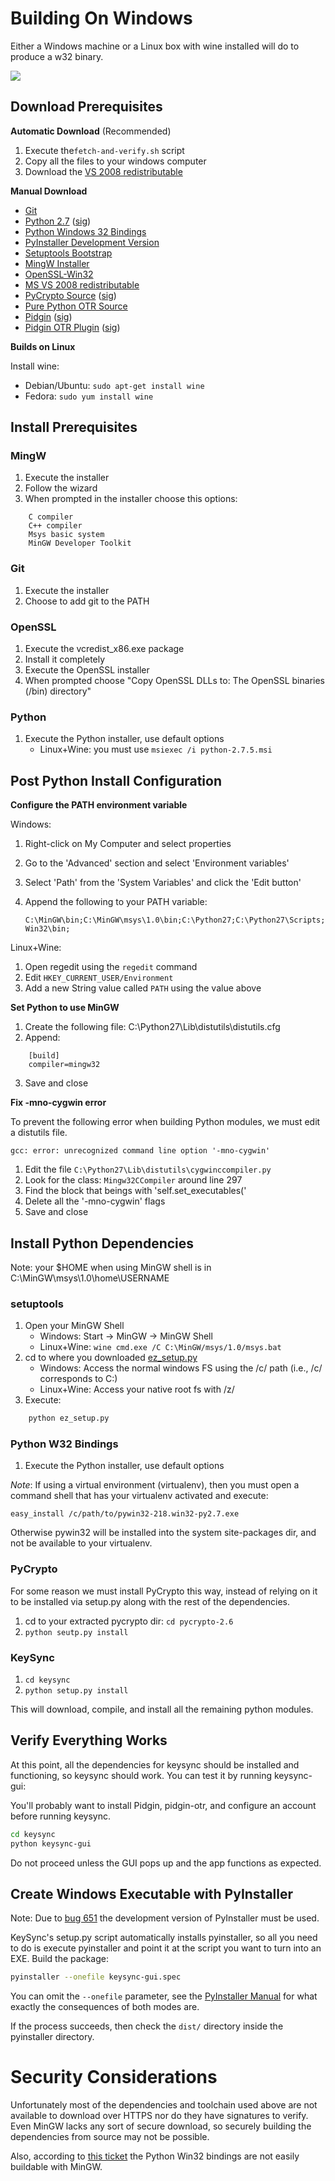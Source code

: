 # Building On Windows

Either a Windows machine or a Linux box with wine installed will do to produce a w32 binary.

![](w32-screenshot.png)

## Download Prerequisites 

**Automatic Download** (Recommended) 

1. Execute the`fetch-and-verify.sh` script
3. Copy all the files to your windows computer
4. Download the [VS 2008 redistributable][vsredist]

**Manual Download**

* [Git][git]
* [Python 2.7][py27] ([sig][pysig])
* [Python Windows 32 Bindings][pywin32]
* [PyInstaller Development Version][pyinst]
* [Setuptools Bootstrap][setuptools]
* [MingW Installer][mingw]
* [OpenSSL-Win32][openssl]
* [MS VS 2008 redistributable][vsredist]
* [PyCrypto Source][pycrypto] ([sig][pycryptosig])
* [Pure Python OTR Source][potr]
* [Pidgin][pidgin] ([sig][pidginsig])
* [Pidgin OTR Plugin][pidgin-otr] ([sig][pidgin-otrsig])

**Builds on Linux**

Install wine:

* Debian/Ubuntu: `sudo apt-get install wine`
* Fedora: `sudo yum install wine`


## Install Prerequisites

### MingW

1. Execute the installer
2. Follow the wizard
3. When prompted in the installer choose this options:

```
    C compiler
    C++ compiler
    Msys basic system
    MinGW Developer Toolkit
```

### Git

1. Execute the installer
2. Choose to add git to the PATH

### OpenSSL

1. Execute the vcredist_x86.exe package
2. Install it completely
3. Execute the OpenSSL installer
4. When prompted choose "Copy OpenSSL DLLs to:  The OpenSSL binaries (/bin) directory"

### Python

1. Execute the Python installer, use default options
    * Linux+Wine: you must use `msiexec /i python-2.7.5.msi`

## Post Python Install Configuration

**Configure the PATH environment variable**

Windows:

1. Right-click on My Computer and select properties
2. Go to the 'Advanced' section and select 'Environment variables'
3. Select 'Path' from the 'System Variables' and click the 'Edit button'
4. Append the following to your PATH variable:

    ```
    C:\MinGW\bin;C:\MinGW\msys\1.0\bin;C:\Python27;C:\Python27\Scripts;C:\OpenSSL-Win32\bin;
    ```

Linux+Wine:

1. Open regedit using the `regedit` command
2. Edit `HKEY_CURRENT_USER/Environment`
3. Add a new String value called `PATH` using the value above

**Set Python to use MinGW**

1. Create the following file: C:\Python27\Lib\distutils\distutils.cfg
2. Append:

```
    [build]
    compiler=mingw32
```
3. Save and close

**Fix -mno-cygwin error**

To prevent the following error when building Python modules, we must edit a distutils file.

    gcc: error: unrecognized command line option '-mno-cygwin'

1. Edit the file `C:\Python27\Lib\distutils\cygwinccompiler.py`
2. Look for the class: `Mingw32CCompiler` around line 297
3. Find the block that beings with 'self.set_executables('
4. Delete all the '-mno-cygwin' flags
5. Save and close


## Install Python Dependencies

Note: your $HOME when using MinGW shell is in C:\MinGW\msys\1.0\home\USERNAME

### setuptools

1. Open your MinGW Shell
    * Windows: Start -> MinGW -> MinGW Shell
    * Linux+Wine: `wine cmd.exe /C C:\MinGW/msys/1.0/msys.bat`
2. cd to where you downloaded [ez_setup.py][setuptools]
    * Windows: Access the normal windows FS using the /c/ path (i.e., /c/ corresponds to C:\)
    * Linux+Wine: Access your native root fs with /z/
3. Execute:

```bash
    python ez_setup.py
```

### Python W32 Bindings

1. Execute the Python installer, use default options

*Note*: If using a virtual environment (virtualenv), then you must open a
command shell that has your virtualenv activated and execute:

    easy_install /c/path/to/pywin32-218.win32-py2.7.exe

Otherwise pywin32 will be installed into the system site-packages dir, and not
be available to your virtualenv.


### PyCrypto

For some reason we must install PyCrypto this way, instead of relying on it to
be installed via setup.py along with the rest of the dependencies.

1. cd to your extracted pycrypto dir: `cd pycrypto-2.6`
2. `python seutp.py install`


### KeySync

1. `cd keysync`
2. `python setup.py install`

This will download, compile, and install all the remaining python modules.

## Verify Everything Works

At this point, all the dependencies for keysync should be installed
and functioning, so keysync should work. You can test it by running keysync-gui:

You'll probably want to install Pidgin, pidgin-otr, and configure an account
before running keysync.

```bash
cd keysync
python keysync-gui
```
Do not proceed unless the GUI pops up and the app functions as expected.

## Create Windows Executable with PyInstaller

Note: Due to [bug 651](http://www.pyinstaller.org/ticket/651) the development
version of PyInstaller must be used.

KeySync's setup.py script automatically installs pyinstaller, so all you need
to do is execute pyinstaller and point it at the script you want to turn into
an EXE.  Build the package:

```bash
pyinstaller --onefile keysync-gui.spec
```

You can omit the `--onefile` parameter, see the [PyInstaller
Manual](http://htmlpreview.github.io/?https://github.com/pyinstaller/pyinstaller/blob/develop/doc/Manual.html)
for what exactly the consequences of both modes are.

If the process succeeds, then check the `dist/` directory
inside the pyinstaller directory.

# Security Considerations

Unfortunately most of the dependencies and toolchain used above are not
available to download over HTTPS nor do they have signatures to verify. Even
MinGW lacks any sort of secure download, so securely building the dependencies from
source may not be possible.

Also, according to [this ticket](http://sourceforge.net/p/pywin32/bugs/519/)
the Python Win32 bindings are not easily buildable with MinGW.

[git]: http://git-scm.com/download/win
[py27]: http://www.python.org/ftp/python/2.7.5/python-2.7.5.msi
[pysig]: http://www.python.org/ftp/python/2.7.5/python-2.7.5.msi.asc
[pywin32]: http://downloads.sourceforge.net/project/pywin32/pywin32/Build%20218/pywin32-218.win32-py2.7.exe?r=http%3A%2F%2Fsourceforge.net%2Fprojects%2Fpyw#
[pyinst]: https://github.com/pyinstaller/pyinstaller/tarball/develop
[setuptools]: https://bitbucket.org/pypa/setuptools/raw/bootstrap/ez_setup.py
[mingw]: http://downloads.sourceforge.net/project/mingw/Installer/mingw-get-inst/mingw-get-inst-20120426/mingw-get-inst-20120426.exe?r=&use_mirror=superb#
[openssl]: https://slproweb.com/download/Win32OpenSSL-1_0_1e.exe
[vsredist]: http://www.microsoft.com/en-us/download/details.aspx?id=29
[pycrypto]: https://pypi.python.org/packages/source/p/pycrypto/pycrypto-2.6.tar.gz#md5=88dad0a270d1fe83a39e0467a66a22bb
[pycryptosig]: https://pypi.python.org/packages/source/p/pycrypto/pycrypto-2.6.tar.gz.asc
[potr]: https://github.com/afflux/pure-python-otr/archive/1.0.0beta6.zip
[pidgin]: http://downloads.sourceforge.net/project/pidgin/Pidgin/2.10.7/pidgin-2.10.7-offline.exe?r=http%3A%2F%2Fsourceforge.net%2Fprojects%2Fpidgin%2Ffil#
[pidginsig]: http://downloads.sourceforge.net/project/pidgin/Pidgin/2.10.7/pidgin-2.10.7-offline.exe.asc?r=http%3A%2F%2Fsourceforge.net%2Fprojects%2Fpidgin%2#
[pidgin-otr]: http://www.cypherpunks.ca/otr/binaries/windows/pidgin-otr-4.0.0-1.exe
[pidgin-otrsig]: http://www.cypherpunks.ca/otr/binaries/windows/pidgin-otr-4.0.0-1.exe.asc


